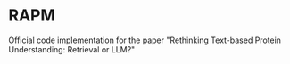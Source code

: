 # RAPM
Official code implementation for the paper "Rethinking Text-based Protein Understanding: Retrieval or LLM?"
